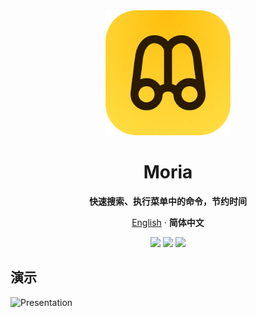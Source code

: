 <div align="center">
    <img src="AppIcon.png" width="200" height="200">

# Moria
**快速搜索、执行菜单中的命令，节约时间**

[English](./README.md) · **简体中文**
  
<!-- SHIELD GROUP -->
[![](https://img.shields.io/badge/SwiftUI-brightgreen)]() [![](https://img.shields.io/badge/macOS13.0-blue)]() [![](https://img.shields.io/badge/☕️Sponser%20Me-yellow)](https://macaify.lemonsqueezy.com/buy/188835a0-ca78-444d-b1ca-399218cb1b6a?logo=0&discount=0)

</div>


## 演示
![Presentation](moria-zh.gif)
